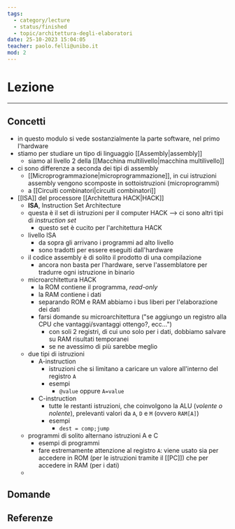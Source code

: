 ```yaml
---
tags:
  - category/lecture
  - status/finished
  - topic/architettura-degli-elaboratori
date: 25-10-2023 15:04:05
teacher: paolo.felli@unibo.it
mod: 2
---
```

# Lezione
---
## Concetti
- in questo modulo si vede sostanzialmente la parte software, nel primo l'hardware
- stiamo per studiare un tipo di linguaggio [[Assembly|assembly]]
	- siamo al livello 2 della [[Macchina multilivello|macchina multilivello]]
- ci sono differenze a seconda dei tipi di assembly
	- [[Microprogrammazione|microprogrammazione]], in cui istruzioni assembly vengono scomposte in sottoistruzioni (microprogrammi)
	- a [[Circuiti combinatori|circuiti combinatori]]
- [[ISA]] del processore [[Architettura HACK|HACK]]
	- **ISA**, Instruction Set Architecture
	- questa è il set di istruzioni per il computer HACK --> ci sono altri tipi di _instruction set_
		- questo set è cucito per l'architettura HACK
	- livello ISA
		- da sopra gli arrivano i programmi ad alto livello
		- sono tradotti per essere eseguiti dall'hardware
	- il codice assembly è di solito il prodotto di una compilazione
		- ancora non basta per l'hardware, serve l'assemblatore per tradurre ogni istruzione in binario
	- microarchitettura HACK
		- la ROM contiene il programma, _read-only_
		- la RAM contiene i dati
		- separando ROM e RAM abbiamo i bus liberi per l'elaborazione dei dati
		- farsi domande su microarchitettura ("se aggiungo un registro alla CPU che vantaggi/svantaggi ottengo?, ecc...")
			- con soli 2 registri, di cui uno solo per i dati, dobbiamo salvare su RAM risultati temporanei
			- se ne avessimo di più sarebbe meglio
	- due tipi di istruzioni
		- A-instruction
			- istruzioni che si limitano a caricare un valore all'interno del registro `A`
			- esempi
				- `@value` oppure `A=value`
		- C-instruction
			- tutte le restanti istruzioni, che coinvolgono la ALU (_volente o nolente_), prelevanti valori da `A`, `D` e `M` (ovvero `RAM[A]`)
			- esempi
				- `dest = comp;jump`
	- programmi di solito alternano istruzioni A e C
		- esempi di programmi
		- fare estremamente attenzione al registro `A`: viene usato sia per accedere in ROM (per le istruzioni tramite il [[PC]]) che per accedere in RAM (per i dati)
	- 

## Domande

## Referenze
